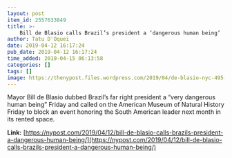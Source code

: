 ```yaml
---
layout: post
item_id: 2557633849
title: >-
    Bill de Blasio calls Brazil’s president a ‘dangerous human being’
author: Tatu D'Oquei
date: 2019-04-12 16:17:24
pub_date: 2019-04-12 16:17:24
time_added: 2019-04-15 06:13:58
categories: []
tags: []
image: https://thenypost.files.wordpress.com/2019/04/de-blasio-nyc-495-copy.jpg?quality=90&strip=all&w=1200
---
```


Mayor Bill de Blasio dubbed Brazil’s far right president a “very dangerous human being” Friday and called on the American Museum of Natural History Friday to block an event honoring the South American leader next month in its rented space.

**Link:** [https://nypost.com/2019/04/12/bill-de-blasio-calls-brazils-president-a-dangerous-human-being/](https://nypost.com/2019/04/12/bill-de-blasio-calls-brazils-president-a-dangerous-human-being/)

